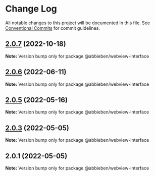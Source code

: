 # Change Log

All notable changes to this project will be documented in this file.
See [Conventional Commits](https://conventionalcommits.org) for commit guidelines.

## [2.0.7](https://github.com/abbieben/webview-interface/compare/v2.0.6...v2.0.7) (2022-10-18)

**Note:** Version bump only for package @abbieben/webview-interface





## [2.0.6](https://github.com/abbieben/webview-interface/compare/v2.0.5...v2.0.6) (2022-06-11)

**Note:** Version bump only for package @abbieben/webview-interface





## [2.0.5](https://github.com/abbieben/webview-interface/compare/v2.0.3...v2.0.5) (2022-05-16)

**Note:** Version bump only for package @abbieben/webview-interface





## [2.0.3](https://github.com/abbieben/webview-interface/compare/v2.0.1...v2.0.3) (2022-05-05)

**Note:** Version bump only for package @abbieben/webview-interface





## 2.0.1 (2022-05-05)

**Note:** Version bump only for package @abbieben/webview-interface
